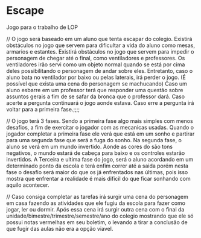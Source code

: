 # Escape
Jogo para o trabalho de LOP

// O jogo será baseado em um aluno que tenta escapar do colegio. Existirá obstáculos no jogo que servem para dificultar a vida do aluno como mesas, armarios e estantes. Existirá obstáculos no jogo que servem para impedir o personagem de chegar até o final, como ventiladores e professores. Os ventiladores irão servi como um objeto normal quando se está por cima deles possibilitando o personagem de andar sobre eles. Entretanto, caso o aluno bata no ventilador por baixo ou pelas laterais, irá perder o jogo. (É possível que exista uma cena do personagem se machucando) Caso um aluno esbarre em um professor terá que responder uma questão sobre assuntos gerais a fim de se safar da bronca que o professor dará. Caso acerte a pergunta continuará o jogo aonde estava. Caso erre a pergunta irá voltar para a primeira fase.;;;;

// O jogo terá 3 fases. Sendo a primeira fase algo mais simples com menos desafios, a fim de exercitar o jogador com as mecanicas usadas. Quando o jogador completar a primeira fase ele verá que está em um sonho e partirar para uma segunda fase que será a fuga do sonho. Na segunda fase, o aluno se verá em um mundo invertido. Aonde as cores do são tons negativos, o mundo estará de cabeça para baixo e os controles estarão invertidos. A Terceira e ultima fase do jogo, será o aluno acordando em um determinado ponto da escola e terá enfim correr até a saida porém nesta fase o desafio será maior do que os já enfrentados nas últimas, pois isso mostra que enfrentar a realidade é mais dificil do que ficar sonhando com aquilo acontecer.

// Caso consiga completar as tarefas irá surgir uma cena do personagem em casa fazendo as atividades que ele fugiu da escola para fazer como jogar, ler ou dormir. Após essa cena irá surgir outra cena com o final da unidade/bimestre/trimestre/semestre/ano do colegio mostrando que ele só possui notas vermelhas em seu boletim, o levando a tirar a conclusão de que fugir das aulas não era a opção viavel.
